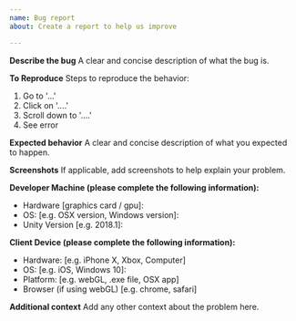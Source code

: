 ```yaml
---
name: Bug report
about: Create a report to help us improve

---
```


**Describe the bug**
A clear and concise description of what the bug is.

**To Reproduce**
Steps to reproduce the behavior:
1. Go to '...'
2. Click on '....'
3. Scroll down to '....'
4. See error

**Expected behavior**
A clear and concise description of what you expected to happen.

**Screenshots**
If applicable, add screenshots to help explain your problem.

**Developer Machine (please complete the following information):**
- Hardware [graphics card / gpu]:
 - OS: [e.g. OSX version, Windows version]:
 - Unity Version [e.g. 2018.1]: 

**Client Device (please complete the following information):**
 - Hardware: [e.g. iPhone X, Xbox, Computer]
 - OS: [e.g. iOS, Windows 10]:
 - Platform: [e.g. webGL, .exe file, OSX app]
 - Browser (if using webGL) [e.g. chrome, safari]

**Additional context**
Add any other context about the problem here.
